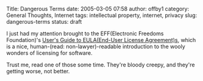 Title: Dangerous Terms
date: 2005-03-05 07:58
author: offby1
category: General Thoughts, Internet
tags: intellectual property, internet, privacy
slug: dangerous-terms
status: draft

I just had my attention brought to the EFF(Electronic Freedoms Foundation)\'s [User\'s Guide to EULA(End-User License Agreement)s](http://www.eff.org/wp/eula.php), which is a nice, human-(read: non-lawyer)-readable introduction to the wooly wonders of licensing for software.

Trust me, read one of those some time. They\'re bloody creepy, and they\'re getting worse, not better.
